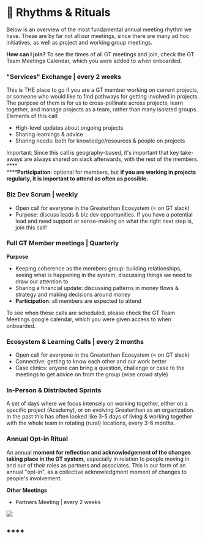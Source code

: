 # 🥁 Rhythms & Rituals

Below is an overview of the most fundamental annual meeting rhythm we have. These are by far not all our meetings, since there are many ad hoc initiatives, as well as project and working group meetings.&#x20;

**How can I join?** To see the times of all GT meetings and join, check the GT Team Meetings Calendar, which you were added to when onboarded.&#x20;

### "Services" Exchange | every 2 weeks

This is THE place to go if you are a GT member working on current projects, or someone who would like to find pathways for getting involved in projects. The purpose of them is for us to cross-pollinate across projects, learn together, and manage projects as a team, rather than many isolated groups. Elements of this call:&#x20;

* High-level updates about ongoing projects
* Sharing learnings & advice
* Sharing needs: both for knowledge/resources & people on projects

Important: Since this call is geography-based, it's important that key take-aways are always shared on slack afterwards, with the rest of the members. \
_****_\
_****_**Participation**: optional for members, but **if you are working in projects regularly, it is important to attend as often as possible.**&#x20;

### Biz Dev Scrum | weekly

* Open call for everyone in the Greaterthan Ecosystem (= on GT slack)
* Purpose: discuss leads & biz dev opportunities. If you have a potential lead and need support or sense-making on what the right next step is, join this call!&#x20;

### Full GT Member meetings | Quarterly

**Purpose**

* Keeping coherence as the members group: building relationships, seeing what is happening in the system, discussing things we need to draw our attention to
* Sharing a financial update: discussing patterns in money flows & strategy and making decisions around money
* **Participation**: all members are expected to attend&#x20;

To see when these calls are scheduled, please check the GT Team Meetings google calendar, which you were given access to when onboarded.

### Ecosystem & Learning Calls | every 2 months

* Open call for everyone in the Greaterthan Ecosystem (= on GT slack)
* Connective: getting to know each other and our work better
* Case clinics: anyone can bring a question, challenge or case to the meetings to get advice on from the group (wise crowd style)&#x20;

### In-Person & Distributed Sprints <a href="#in-person-sprints" id="in-person-sprints"></a>

A set of days where we focus intensely on working together, either on a specific project (Academy), or on evolving Greaterthan as an organization. In the past this has often looked like 3-5 days of living & working together with the whole team in rotating (rural) locations, every 3-6 months.

### Annual Opt-in Ritual

&#x20;An annual **moment for reflection and acknowledgement of the changes taking place in the GT system,** especially in relation to people moving in and our of their roles as partners and associates. This is our form of an annual "opt-in", as a collective acknowledgment moment of changes to people's involvement.&#x20;

**Other Meetings**

* Partners Meeting | every 2 weeks

![](../.gitbook/assets/rsz\_ashley-batz-1298.jpg)

## ****

